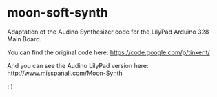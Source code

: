 moon-soft-synth
===============

Adaptation of the Audino Synthesizer code for the LilyPad Arduino 328 Main Board.


You can find the original code here:
https://code.google.com/p/tinkerit/

And you can see the Audino LilyPad version here:
http://www.misspanali.com/Moon-Synth

: )
